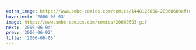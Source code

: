 ```yaml
---
extra_image: https://www.smbc-comics.com/comics/1448123056-20060603after.png
hovertext: '2006-06-03'
image: https://www.smbc-comics.com/comics/20060603.gif
next: '2006-06-04'
prev: '2006-06-02'
title: '2006-06-03'
---
```

